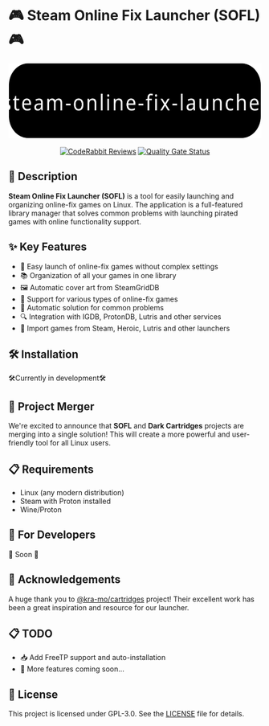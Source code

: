 # 🎮 Steam Online Fix Launcher (SOFL) 🎮

<p align="center">
    <img src="https://raw.githubusercontent.com/BadKiko/steam-online-fix-launcher/refs/heads/main/banner.svg" alt="banner" height="150" />
</p>

<p align="center">
    <a href="https://coderabbit.ai"><img src="https://img.shields.io/coderabbit/prs/github/BadKiko/steam-online-fix-launcher?utm_source=oss&utm_medium=github&utm_campaign=BadKiko%2Fsteam-online-fix-launcher&labelColor=171717&color=FF570A&link=https%3A%2F%2Fcoderabbit.ai&label=CodeRabbit+Reviews" alt="CodeRabbit Reviews"></a>
    <a href="https://sonarcloud.io/summary/new_code?id=BadKiko_steam-online-fix-launcher"><img src="https://sonarcloud.io/api/project_badges/measure?project=BadKiko_steam-online-fix-launcher&metric=alert_status" alt="Quality Gate Status"></a>
</p>

## 📝 Description

**Steam Online Fix Launcher (SOFL)** is a tool for easily launching and organizing online-fix games on Linux. The application is a full-featured library manager that solves common problems with launching pirated games with online functionality support.

## ✨ Key Features

- 🚀 Easy launch of online-fix games without complex settings
- 📚 Organization of all your games in one library
- 🖼️ Automatic cover art from SteamGridDB
- 🔄 Support for various types of online-fix games
- 🔧 Automatic solution for common problems
- 🔍 Integration with IGDB, ProtonDB, Lutris and other services
- 📂 Import games from Steam, Heroic, Lutris and other launchers

## 🛠️ Installation

🛠️Currently in development🛠️

## 🤝 Project Merger

We're excited to announce that **SOFL** and **Dark Cartridges** projects are merging into a single solution! This will create a more powerful and user-friendly tool for all Linux users.

## 📋 Requirements

- Linux (any modern distribution)
- Steam with Proton installed
- Wine/Proton

## 🔧 For Developers

🔧 Soon 🔧

## 🙏 Acknowledgements

A huge thank you to [@kra-mo/cartridges](https://github.com/kra-mo/cartridges) project! Their excellent work has been a great inspiration and resource for our launcher.

## 📋 TODO

- 📥 Add FreeTP support and auto-installation
- 🚀 More features coming soon...

## 📜 License

This project is licensed under GPL-3.0. See the [LICENSE](LICENSE) file for details. 

